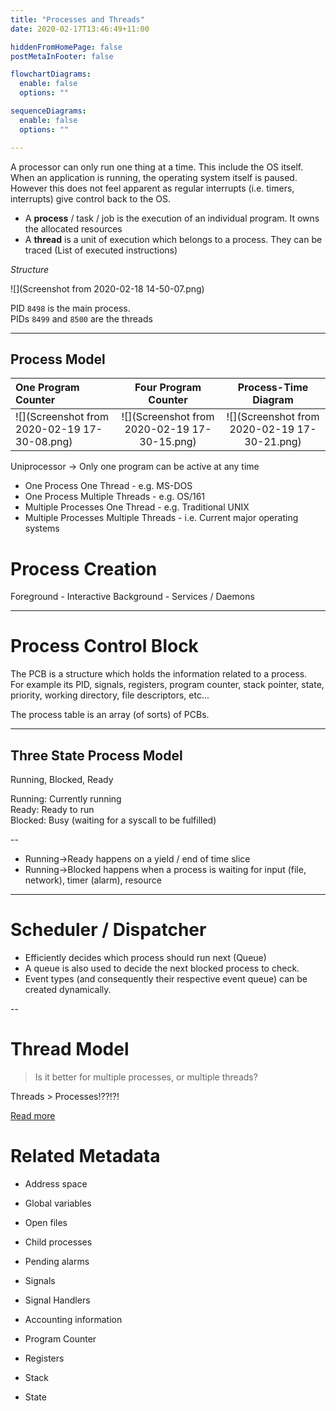 ```yaml
---
title: "Processes and Threads"
date: 2020-02-17T13:46:49+11:00

hiddenFromHomePage: false
postMetaInFooter: false

flowchartDiagrams:
  enable: false
  options: ""

sequenceDiagrams: 
  enable: false
  options: ""

---
```


A processor can only run one thing at a time. This include the OS itself.  
When an application is running, the operating system itself is paused. However this does not feel apparent as regular interrupts (i.e. timers, interrupts) give control back to the OS.

* A **process** / task / job is the execution of an individual program. It owns the allocated resources
* A **thread** is a unit of execution which belongs to a process. They can be traced (List of executed instructions)

_Structure_

![](Screenshot from 2020-02-18 14-50-07.png)

PID `8498` is the main process.  
PIDs `8499` and `8500` are the threads

---

<!-- Execution ::
program A exec (read from disk)
program A exec (waiting for data)
program A exec (set state to waiting)
---timeout-- >> timer interrupt
dispatcher
dispatcher
dispatcher
dispatcher
dispatcher
dispatcher
program B exec
program B exec
program B exec
program B exec
program B exec
---io request--
dispatcher
dispatcher
dispatcher
dispatcher
dispatcher
dispatcher
program C exec
program C exec
program C exec
program C exec
program C exec
program C exec
---timeout-- >> timer interrupt
dispatcher
dispatcher
dispatcher
dispatcher
dispatcher
dispatcher -->

## Process Model

| One Program Counter | Four Program Counter | Process-Time Diagram |
|:--------------------|:--------------------:|:--------------------:|
|![](Screenshot from 2020-02-19 17-30-08.png)|![](Screenshot from 2020-02-19 17-30-15.png)|![](Screenshot from 2020-02-19 17-30-21.png)|

Uniprocessor -> Only one program can be active at any time

* One Process One Thread - e.g. MS-DOS
* One Process Multiple Threads - e.g. OS/161
* Multiple Processes One Thread - e.g. Traditional UNIX
* Multiple Processes Multiple Threads - i.e. Current major operating systems

# Process Creation

Foreground - Interactive
Background - Services / Daemons

---

# Process Control Block

The PCB is a structure which holds the information related to a process.  
For example its PID, signals, registers, program counter, stack pointer, state, priority, working directory, file descriptors, etc...

The process table is an array (of sorts) of PCBs.

---

## Three State Process Model

Running, Blocked, Ready

Running: Currently running  
Ready: Ready to run  
Blocked: Busy (waiting for a syscall to be fulfilled)  

--

* Running->Ready happens on a yield / end of time slice
* Running->Blocked happens when a process is waiting for input (file, network), timer (alarm), resource

---

# Scheduler / Dispatcher

* Efficiently decides which process should run next (Queue)
* A queue is also used to decide the next blocked process to check.
* Event types (and consequently their respective event queue) can be created dynamically.

--

# Thread Model

> Is it better for multiple processes, or multiple threads?

Threads > Processes!??!?!

[Read more](../thread-model)

# Related Metadata

* Address space
* Global variables
* Open files
* Child processes
* Pending alarms
* Signals
* Signal Handlers
* Accounting information

* Program Counter
* Registers
* Stack
* State
